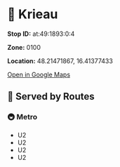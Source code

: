 # 🚉 Krieau


**Stop ID:** at:49:1893:0:4

**Zone:** 0100

**Location:** 48.21471867, 16.41377433

[Open in Google Maps](https://www.google.com/maps?q=48.21471867,16.41377433)

## 🚆 Served by Routes

### 🚇 Metro
- U2
- U2
- U2
- U2